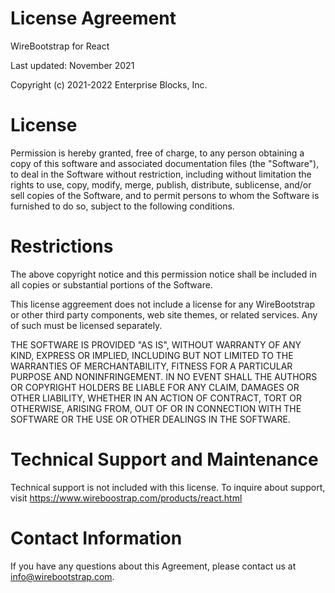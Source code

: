 # License Agreement
WireBootstrap for React

Last updated: November 2021

Copyright (c) 2021-2022 Enterprise Blocks, Inc.

# License
Permission is hereby granted, free of charge, to any person obtaining a copy of this software and associated documentation files (the "Software"), to deal in the Software without restriction, including without limitation the rights to use, copy, modify, merge, publish, distribute, sublicense, and/or sell copies of the Software, and to permit persons to whom the Software is furnished to do so, subject to the following conditions.

# Restrictions
The above copyright notice and this permission notice shall be included in all copies or substantial portions of the Software.

This license aggreement does not include a license for any WireBootstrap or other third party components, web site themes, or related services.  Any of such must be licensed separately.

THE SOFTWARE IS PROVIDED "AS IS", WITHOUT WARRANTY OF ANY KIND, EXPRESS OR IMPLIED, INCLUDING BUT NOT LIMITED TO THE WARRANTIES OF MERCHANTABILITY, FITNESS FOR A PARTICULAR PURPOSE AND NONINFRINGEMENT. IN NO EVENT SHALL THE AUTHORS OR COPYRIGHT HOLDERS BE LIABLE FOR ANY CLAIM, DAMAGES OR OTHER LIABILITY, WHETHER IN AN ACTION OF CONTRACT, TORT OR OTHERWISE, ARISING FROM, OUT OF OR IN CONNECTION WITH THE SOFTWARE OR THE USE OR OTHER DEALINGS IN THE SOFTWARE.

# Technical Support and Maintenance
Technical support is not included with this license.  To inquire about support, visit https://www.wireboostrap.com/products/react.html

# Contact Information
If you have any questions about this Agreement, please contact us at info@wirebootstrap.com.